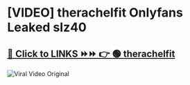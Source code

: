 
 # [VIDEO] therachelfit Onlyfans Leaked slz40

## <h2><a href="https://clipsfans.com/therachelfit&ref=git">🔗 Click to LINKS ⏩⏩ 👉 🟢 therachelfit </a></h2>

<a href="https://clipsfans.com/therachelfit&ref=git" rel="nofollow" data-target="animated-image.originalLink"><img src="https://i.ibb.co.com/xMMVF88/686577567.gif" alt="Viral Video Original" style="max-width: 100%; display: inline-block;" data-target="animated-image.originalImage"></a>

